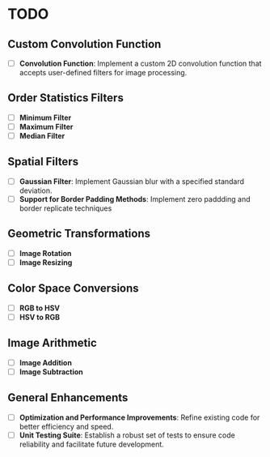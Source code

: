 # TODO

## Custom Convolution Function

- [ ] **Convolution Function**: Implement a custom 2D convolution function that accepts user-defined filters for image processing.

## Order Statistics Filters

- [ ] **Minimum Filter**
- [ ] **Maximum Filter**
- [ ] **Median Filter**

## Spatial Filters

- [ ] **Gaussian Filter**: Implement Gaussian blur with a specified standard deviation.
- [ ] **Support for Border Padding Methods**: Implement zero paddding and border replicate techniques

## Geometric Transformations

- [ ] **Image Rotation**
- [ ] **Image Resizing**

## Color Space Conversions

- [ ] **RGB to HSV**
- [ ] **HSV to RGB**

## Image Arithmetic

- [ ] **Image Addition**
- [ ] **Image Subtraction**

## General Enhancements

- [ ] **Optimization and Performance Improvements**: Refine existing code for better efficiency and speed.
- [ ] **Unit Testing Suite**: Establish a robust set of tests to ensure code reliability and facilitate future development.
